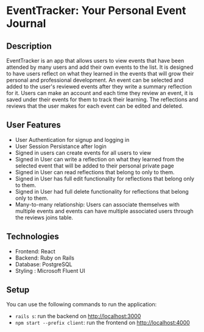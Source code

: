 # EventTracker: Your Personal Event Journal

## Description
EventTracker is an app that allows users to view events that have been attended by many users and add their own events to the list. It is designed to have users reflect on what they learned in the events that will grow their personal and professional development. An event can be selected and added to the user's reviewed events after they write a summary reflection for it. Users can make an account and each time they review an event, it is saved under their events for them to track their learning. The reflections and reviews that the user makes for each event can be edited and deleted. 


## User Features

- User Authentication for signup and logging in 
- User Session Persistance after login
- Signed in users can create events for all users to view
- Signed in User can write a reflection on what they learned from the selected event that will be added to their personal private page
- Signed in User can read reflections that belong to only to them. 
- Signed in User has full edit functionality for reflections that belong only to them. 
- Signed in User had full delete functionality for reflections that belong only to them.
- Many-to-many relationship: Users can associate themselves with multiple events and events can have multiple associated users through the reviews joins table. 


## Technologies
- Frontend: React 
- Backend: Ruby on Rails 
- Database: PostgreSQL
- Styling : Microsoft Fluent UI

## Setup
You can use the following commands to run the application:

- `rails s`: run the backend on [http://localhost:3000](http://localhost:3000)
- `npm start --prefix client`: run the frontend on
  [http://localhost:4000](http://localhost:4000)
